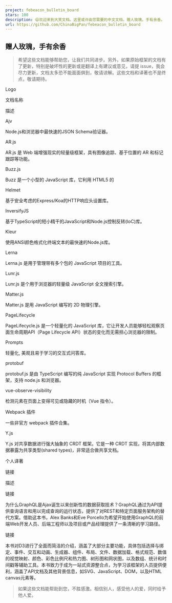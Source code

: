 ```yaml
---
project: febeacon_bulletin_board
stars: 100
description: 😄欢迎来到大笑文档。这里或许由您需要的中文文档，赠人玫瑰，手有余香。
url: https://github.com/ChinaBigPan/febeacon_bulletin_board
---
```


  

赠人玫瑰，手有余香
---------

  

> 希望这些文档能够帮助您，让我们共同进步。另外，如果原始框架的文档有了更新，特别是破坏性的更新或是翻译上有建议或意见，请提 issue，我会尽力更新，文档太多恐不能面面俱到，敬请谅解。这些文档和译著也不是终点，敬请期待。

Logo

文档名称

描述

Ajv

Node.js和浏览器中最快速的JSON Schema验证器。

AR.js

AR.js 是 Web 端增强现实的轻量级框架，具有图像追踪、基于位置的 AR 和标记跟踪等功能。

Buzz.js

Buzz 是一个小型的 JavaScript 库，它利用 HTML5 的<audio>标签，可以助力您轻松地在网站中引入和管理声音。兼容非现代浏览器。

Helmet

基于安全考虑的Express/Koa的HTTP响应头设置库。

InversifyJS

基于TypeScript的短小精干的JavaScript和Node.js控制反转(IoC)库。

Kleur

使用ANSI颜色格式化终端文本的最快速的Node.js库。

Lerna

Lerna.js 是用于管理带有多个包的 JavaScript 项目的工具。

Lunr.js

Lunr.js 是个用于浏览器的轻量级 JavaScript 全文搜索引擎。

Matter.js

Matter.js 是用 JavaScript 编写的 2D 物理引擎。

PageLifecycle

PageLifecycle.js 是一个轻量化的 JavaScript 库，它让开发人员能够轻松观察页面生命周期API（Page Lifecycle API）状态的变化而无需担心浏览器的限制。

Prompts

轻量化, 美观且易于学习的交互式问答库。

protobuf

protobuf.js 是由 TypeScript 编写的纯 JavaScript 实现 Protocol Buffers 的框架，支持 node.js 和浏览器。

vue-observe-visibility

检测元素在页面上变得可见或隐藏的时机（Vue 指令）。

Webpack 插件

一些非官方 webpack 插件合集。

Y.js

Y.js 对共享数据进行强大抽象的 CRDT 框架。它是一种 CRDT 实现，将其内部数据暴露为共享类型(shared types)，非常适合做共享文档。

个人译著

链接

描述

链接

为什么GraphQL是Ajax诞生以来创新性的数据获取技术？GraphQL通过为API提供查询语言和用以完成查询的运行状态，提供了对REST和特定页面服务架构的替代方案。借助这本书，Alex Banks和Eve Porcello为希望开始使用GraphQL的前端Web开发人员、后端工程师以及项目或产品经理提供了一条清晰的学习路径。

链接

本书对D3进行了全面而简洁的介绍，涵盖了大部分主要功能，具体包括选择与绑定、事件、交互和动画、生成器、组件、布局、文件、数据加载、格式规范、数值的视觉映射、颜色、彩色比例尺和热力图、树形图和网状图，以及数组、统计和时间戳等辅助工具。本书致力于成为一站式资源整合点，为学习该框架的人员提供便利，涵盖了API文档及其他背景信息，如SVG、JavaScript、DOM，以及HTML canvas元素等。

> 如果这些文档能帮助到您，不胜感激。相信别人，感受他人的爱，同时给予他人爱。
